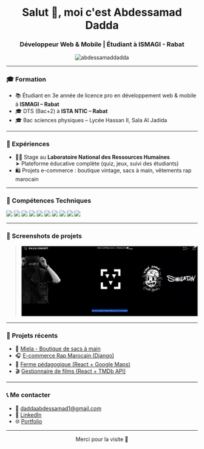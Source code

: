 <h1 align="center">Salut 👋, moi c'est Abdessamad Dadda</h1>
<h3 align="center">Développeur Web & Mobile | Étudiant à ISMAGI - Rabat</h3>

<p align="center">
  <img src="https://komarev.com/ghpvc/?username=abdessamaddadda&label=Profile%20views&color=0e75b6&style=flat" alt="abdessamaddadda" />
</p>

---

### 🎓 Formation
- 📚 Étudiant en 3e année de licence pro en développement web & mobile à **ISMAGI – Rabat**
- 🎓 DTS (Bac+2) à **ISTA NTIC – Rabat**
- 🎓 Bac sciences physiques – Lycée Hassan II, Sala Al Jadida

---

### 💼 Expériences
- 👨‍💻 Stage au **Laboratoire National des Ressources Humaines**  
  ➤ Plateforme éducative complète (quiz, jeux, suivi des étudiants)
- 🛍️ Projets e-commerce : boutique vintage, sacs à main, vêtements rap marocain

---

### 🚀 Compétences Techniques

<p align="left">
  <img src="https://cdn.jsdelivr.net/gh/devicons/devicon/icons/html5/html5-original.svg" width="40" />
  <img src="https://cdn.jsdelivr.net/gh/devicons/devicon/icons/css3/css3-original.svg" width="40" />
  <img src="https://cdn.jsdelivr.net/gh/devicons/devicon/icons/javascript/javascript-original.svg" width="40" />
  <img src="https://cdn.jsdelivr.net/gh/devicons/devicon/icons/react/react-original.svg" width="40" />
  <img src="https://cdn.jsdelivr.net/gh/devicons/devicon/icons/laravel/laravel-plain.svg" width="40" />
  <img src="https://cdn.jsdelivr.net/gh/devicons/devicon/icons/nodejs/nodejs-original.svg" width="40" />
  <img src="https://cdn.jsdelivr.net/gh/devicons/devicon/icons/mongodb/mongodb-original.svg" width="40" />
  <img src="https://cdn.jsdelivr.net/gh/devicons/devicon/icons/flutter/flutter-original.svg" width="40" />
  <img src="https://cdn.jsdelivr.net/gh/devicons/devicon/icons/firebase/firebase-plain.svg" width="40" />
  <img src="https://cdn.jsdelivr.net/gh/devicons/devicon/icons/python/python-original.svg" width="40" />
</p>

---

### 📸 Screenshots de projets

> ![Miela - Boutique de RAP](./CSSJ.png)


---

### 🧩 Projets récents
- 🎨 [Miela - Boutique de sacs à main](#)
- 🎧 [E-commerce Rap Marocain (Django)](#)
- 🧒 [Ferme pédagogique (React + Google Maps)](#)
- 🎬 [Gestionnaire de films (React + TMDb API)](#)

---

### 📞 Me contacter
- 📧 daddaabdessamad1@gmail.com
- 💼 [LinkedIn](https://www.linkedin.com/in/abdessamad-dadda-4513022a9/)
- 🌐 [Portfolio](https://daddaabdessamad.netlify.app/)

---

<p align="center">
  Merci pour la visite 💚
</p>
